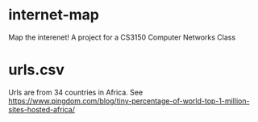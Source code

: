 # internet-map
Map the interenet!  A project for a CS3150 Computer Networks Class

# urls.csv
Urls are from 34 countries in Africa.
See https://www.pingdom.com/blog/tiny-percentage-of-world-top-1-million-sites-hosted-africa/
